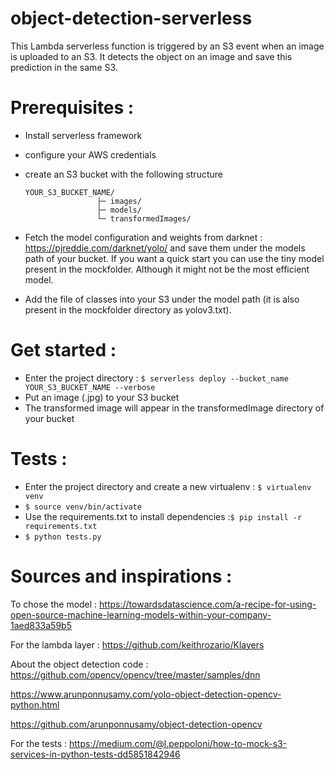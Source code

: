 # object-detection-serverless

This Lambda serverless function is triggered by an S3 event when an image is uploaded to an S3. It detects the object on an image and save this prediction in the same S3. 

<h1>Prerequisites :</h1>

- Install serverless framework 
- configure your AWS credentials 
- create an S3 bucket with the following structure

    ```
    YOUR_S3_BUCKET_NAME/
                    ├─ images/                
                    ├─ models/                  
                    └─ transformedImages/
    ```
   
- Fetch the model configuration and weights from darknet : https://pjreddie.com/darknet/yolo/ and save them under the models path of your bucket. If you want a quick start you can use the tiny model present in the mockfolder. Although it might not be the most efficient model.

- Add the file of classes into your S3 under the model path (it is also present in the mockfolder directory as yolov3.txt).

<h1>Get started :</h1>


- Enter the project directory : `$ serverless deploy --bucket_name YOUR_S3_BUCKET_NAME --verbose`
- Put an image (.jpg) to your S3 bucket
- The transformed image will appear in the transformedImage directory of your bucket

<h1>Tests :</h1>

- Enter the project directory and create a new virtualenv : `$ virtualenv venv`
- `$ source venv/bin/activate`
- Use the requirements.txt to install dependencies :`$ pip install -r requirements.txt`
- `$ python tests.py`

<h1>Sources and inspirations :</h1>

To chose the model :
https://towardsdatascience.com/a-recipe-for-using-open-source-machine-learning-models-within-your-company-1aed833a59b5

For the lambda layer :
https://github.com/keithrozario/Klayers 

About the object detection code :
https://github.com/opencv/opencv/tree/master/samples/dnn

https://www.arunponnusamy.com/yolo-object-detection-opencv-python.html

https://github.com/arunponnusamy/object-detection-opencv

For the tests :
https://medium.com/@l.peppoloni/how-to-mock-s3-services-in-python-tests-dd5851842946

